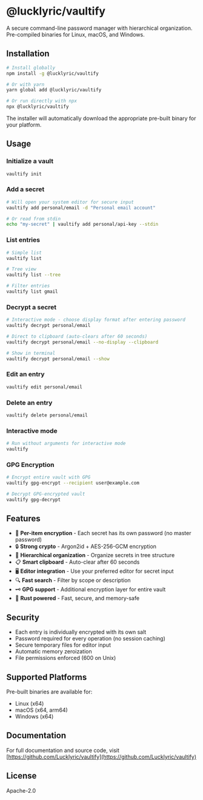 # @lucklyric/vaultify

A secure command-line password manager with hierarchical organization. Pre-compiled binaries for Linux, macOS, and Windows.

## Installation

```bash
# Install globally
npm install -g @lucklyric/vaultify

# Or with yarn
yarn global add @lucklyric/vaultify

# Or run directly with npx
npx @lucklyric/vaultify
```

The installer will automatically download the appropriate pre-built binary for your platform.

## Usage

### Initialize a vault

```bash
vaultify init
```

### Add a secret

```bash
# Will open your system editor for secure input
vaultify add personal/email -d "Personal email account"

# Or read from stdin
echo "my-secret" | vaultify add personal/api-key --stdin
```

### List entries

```bash
# Simple list
vaultify list

# Tree view
vaultify list --tree

# Filter entries
vaultify list gmail
```

### Decrypt a secret

```bash
# Interactive mode - choose display format after entering password
vaultify decrypt personal/email

# Direct to clipboard (auto-clears after 60 seconds)
vaultify decrypt personal/email --no-display --clipboard

# Show in terminal
vaultify decrypt personal/email --show
```

### Edit an entry

```bash
vaultify edit personal/email
```

### Delete an entry

```bash
vaultify delete personal/email
```

### Interactive mode

```bash
# Run without arguments for interactive mode
vaultify
```

### GPG Encryption

```bash
# Encrypt entire vault with GPG
vaultify gpg-encrypt --recipient user@example.com

# Decrypt GPG-encrypted vault
vaultify gpg-decrypt
```

## Features

- 🔐 **Per-item encryption** - Each secret has its own password (no master password)
- 🔒 **Strong crypto** - Argon2id + AES-256-GCM encryption
- 📁 **Hierarchical organization** - Organize secrets in tree structure
- 📋 **Smart clipboard** - Auto-clear after 60 seconds
- 🖥️ **Editor integration** - Use your preferred editor for secret input
- 🔍 **Fast search** - Filter by scope or description
- 🗝️ **GPG support** - Additional encryption layer for entire vault
- 🦀 **Rust powered** - Fast, secure, and memory-safe

## Security

- Each entry is individually encrypted with its own salt
- Password required for every operation (no session caching)
- Secure temporary files for editor input
- Automatic memory zeroization
- File permissions enforced (600 on Unix)

## Supported Platforms

Pre-built binaries are available for:
- Linux (x64)
- macOS (x64, arm64)
- Windows (x64)

## Documentation

For full documentation and source code, visit [https://github.com/Lucklyric/vaultify](https://github.com/Lucklyric/vaultify)

## License

Apache-2.0